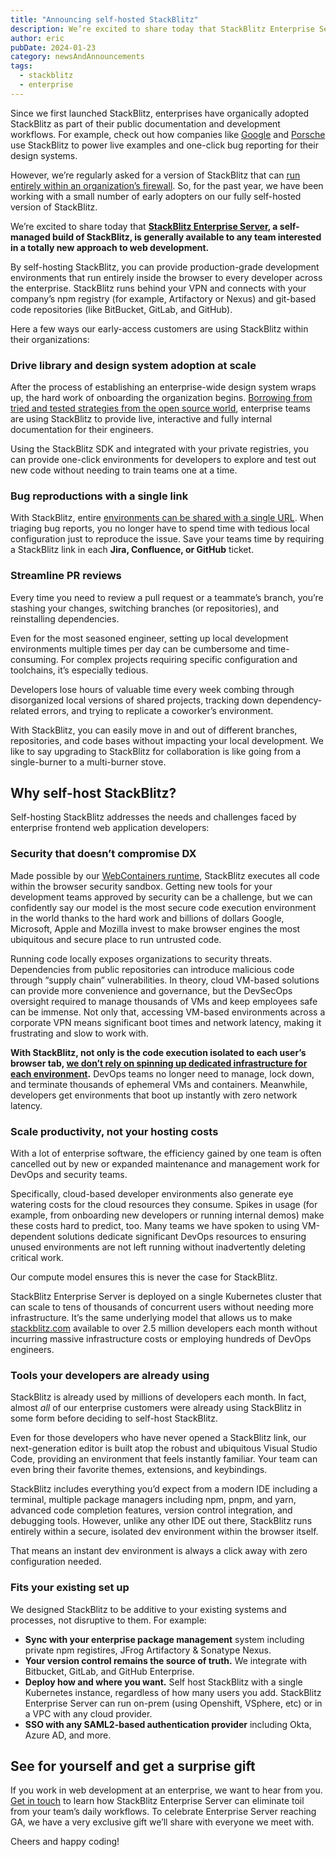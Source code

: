 ```yaml
---
title: "Announcing self-hosted StackBlitz"
description: We’re excited to share today that StackBlitz Enterprise Server, a self-managed build of StackBlitz, is generally available to any team interested in a totally new approach to web development.
author: eric
pubDate: 2024-01-23
category: newsAndAnnouncements
tags:
  - stackblitz
  - enterprise
---
```


Since we first launched StackBlitz, enterprises have organically adopted StackBlitz as part of their public documentation and development workflows. For example, check out how companies like [Google](https://stackblitz.com/case-studies/google) and [Porsche](https://twitter.com/stackblitz/status/1648341661762633729) use StackBlitz to power live examples and one-click bug reporting for their design systems.

However, we’re regularly asked for a version of StackBlitz that can [run entirely within an organization’s firewall](https://stackblitz.com/enterprise). So, for the past year, we have been working with a small number of early adopters on our fully self-hosted version of StackBlitz. 

We’re excited to share today that **[StackBlitz Enterprise Server](https://stackblitz.com/enterprise), a self-managed build of StackBlitz, is generally available to any team interested in a totally new approach to web development.**

By self-hosting StackBlitz, you can provide production-grade development environments that run entirely inside the browser to every developer across the enterprise. StackBlitz runs behind your VPN and connects with your company’s npm registry (for example, Artifactory or Nexus) and git-based code repositories (like BitBucket, GitLab, and GitHub).

Here a few ways our early-access customers are using StackBlitz within their organizations:

### Drive library and design system adoption at scale

After the process of establishing an enterprise-wide design system wraps up, the hard work of onboarding the organization begins. [Borrowing from tried and tested strategies from the open source world](https://blog.stackblitz.com/posts/design-systems/), enterprise teams are using StackBlitz to provide live, interactive and fully internal documentation for their engineers. 

Using the StackBlitz SDK and integrated with your private registries, you can provide one-click environments for developers to explore and test out new code without needing to train teams one at a time.

### Bug reproductions with a single link

With StackBlitz, entire [environments can be shared with a single URL](https://developer.stackblitz.com/guides/integration/bug-reproductions). When triaging bug reports, you no longer have to spend time with tedious local configuration just to reproduce the issue. Save your teams time by requiring a StackBlitz link in each **Jira, Confluence, or GitHub** ticket. 

### Streamline PR reviews

Every time you need to review a pull request or a teammate’s branch, you’re stashing your changes, switching branches (or repositories), and reinstalling dependencies. 

Even for the most seasoned engineer, setting up local development environments multiple times per day can be cumbersome and time-consuming. For complex projects requiring specific configuration and toolchains, it’s especially tedious. 

Developers lose hours of valuable time every week combing through disorganized local versions of shared projects, tracking down dependency-related errors, and trying to replicate a coworker’s environment.

With StackBlitz, you can easily move in and out of different branches, repositories, and code bases without impacting your local development. We like to say upgrading to StackBlitz for collaboration is like going from a single-burner to a multi-burner stove.

## Why self-host StackBlitz?

Self-hosting StackBlitz addresses the needs and challenges faced by enterprise frontend web application developers: 

### Security that doesn’t compromise DX

Made possible by our [WebContainers runtime](https://blog.stackblitz.com/posts/introducing-webcontainers/), StackBlitz executes all code within the browser security sandbox. Getting new tools for your development teams approved by security can be a challenge, but we can confidently say our model is the most secure code execution environment in the world thanks to the hard work and billions of dollars Google, Microsoft, Apple and Mozilla invest to make browser engines the most ubiquitous and secure place to run untrusted code.

Running code locally exposes organizations to security threats. Dependencies from public repositories can introduce malicious code through “supply chain” vulnerabilities. In theory, cloud VM-based solutions can provide more convenience and governance, but the DevSecOps oversight required to manage thousands of VMs and keep employees safe can be immense. Not only that, accessing VM-based environments across a corporate VPN means significant boot times and network latency, making it frustrating and slow to work with.

**With StackBlitz, not only is the code execution isolated to each user’s browser tab, <u>we don’t rely on spinning up dedicated infrastructure for each environment</u>.** DevOps teams no longer need to manage, lock down, and terminate thousands of ephemeral VMs and containers. Meanwhile, developers get environments that boot up instantly with zero network latency.

### Scale productivity, not your hosting costs

With a lot of enterprise software, the efficiency gained by one team is often cancelled out by new or expanded maintenance and management work for DevOps and security teams. 

Specifically, cloud-based developer environments also generate eye watering costs for the cloud resources they consume. Spikes in usage (for example, from onboarding new developers or running internal demos) make these costs hard to predict, too. Many teams we have spoken to using VM-dependent solutions dedicate significant DevOps resources to ensuring unused environments are not left running without inadvertently deleting critical work.

Our compute model ensures this is never the case for StackBlitz.

StackBlitz Enterprise Server is deployed on a single Kubernetes cluster that can scale to tens of thousands of concurrent users without needing more infrastructure. It’s the same underlying model that allows us to make [stackblitz.com](http://stackblitz.com) available to over 2.5 million developers each month without incurring massive infrastructure costs or employing hundreds of DevOps engineers.

### Tools your developers are already using

StackBlitz is already used by millions of developers each month. In fact, almost *all* of our enterprise customers were already using StackBlitz in some form before deciding to self-host StackBlitz.

Even for those developers who have never opened a StackBlitz link, our next-generation editor is built atop the robust and ubiquitous Visual Studio Code, providing an environment that feels instantly familiar. Your team can even bring their favorite themes, extensions, and keybindings. 

StackBlitz includes everything you’d expect from a modern IDE including a terminal, multiple package managers including npm, pnpm, and yarn, advanced code completion features, version control integration, and debugging tools. However, unlike any other IDE out there, StackBlitz runs entirely within a secure, isolated dev environment within the browser itself.

That means an instant dev environment is always a click away with zero configuration needed. 

### Fits your existing set up

We designed StackBlitz to be additive to your existing systems and processes, not disruptive to them. For example:

- **Sync with your enterprise package management** system including private npm registires, JFrog Artifactory & Sonatype Nexus.
- **Your version control remains the source of truth.** We integrate with Bitbucket, GitLab, and GitHub Enterprise.
- **Deploy how and where you want.** Self host StackBlitz with a single Kubernetes instance, regardless of how many users you add. StackBlitz Enterprise Server can run on-prem (using Openshift, VSphere, etc) or in a VPC with any cloud provider.
- **SSO with any SAML2-based authentication provider** including Okta, Azure AD, and more.
<!-- 
## See for yourself and get a free StackBlitz t-shirt

If you work in web development at an enterprise, we want to hear from you. [Get in touch](http://stackblitz.com/enterprise-contact) to learn how StackBlitz Enterprise Server can eliminate toil from your team’s daily workflows. To celebrate Enterprise Server reaching GA, we are happy to send a free StackBlitz t-shirt to everyone we meet with.  -->

## See for yourself and get a surprise gift

If you work in web development at an enterprise, we want to hear from you. [Get in touch](http://stackblitz.com/enterprise-contact) to learn how StackBlitz Enterprise Server can eliminate toil from your team’s daily workflows. To celebrate Enterprise Server reaching GA, we have a very exclusive gift we’ll share with everyone we meet with.

Cheers and happy coding!